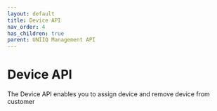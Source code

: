 ```yaml
---
layout: default
title: Device API
nav_order: 4
has_children: true
parent: UNIIQ Management API
---
```


# Device API

The Device API enables you to assign device and remove device from customer
